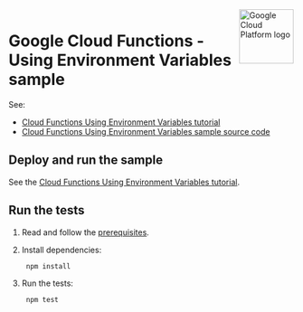 <img src="https://avatars2.githubusercontent.com/u/2810941?v=3&s=96" alt="Google Cloud Platform logo" title="Google Cloud Platform" align="right" height="96" width="96"/>

# Google Cloud Functions - Using Environment Variables sample

See:

* [Cloud Functions Using Environment Variables tutorial][tutorial]
* [Cloud Functions Using Environment Variables sample source code][code]

[tutorial]: https://cloud.google.com/functions/docs/env-var
[code]: index.js

## Deploy and run the sample

See the [Cloud Functions Using Environment Variables tutorial][tutorial].

## Run the tests

1. Read and follow the [prerequisites](../../#setup).

2. Install dependencies:

        npm install

3. Run the tests:

        npm test
